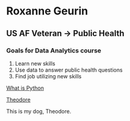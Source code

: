 # Roxanne Geurin

## US AF Veteran &rarr; Public Health

### Goals for Data Analytics course

1. Learn new skills
2. Use data to answer public health questions
3. Find job utilizing new skills

[What is Python](https://www.codecademy.com/article/what-is-python)


[Theodore]([IMG_0915.jpeg](https://github.com/r-geu/Homework/blob/b2ce4817bd5d2ef19cd01c0c51ca39af7ea3afe6/IMG_0915.jpeg)https://github.com/r-geu/Homework/blob/b2ce4817bd5d2ef19cd01c0c51ca39af7ea3afe6/IMG_0915.jpeg)

This is my dog, Theodore. 

